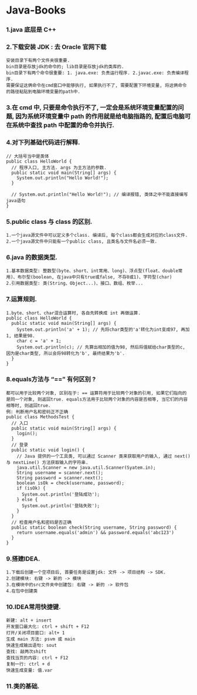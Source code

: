 # Java-Books

### 1.java 底层是 C++
### 2.下载安装 JDK : 去 Oracle 官网下载
```
安装目录下有两个文件夹很重要.
bin目录是存放jdk的命令的; lib目录是存放jdk的类库的.
bin目录下有两个命令很重要: 1. java.exe: 负责运行程序. 2.javac.exe: 负责编译程序.
需要保证这俩命令在cmd窗口中能够执行, 如果执行不了, 需要配置下环境变量, 将这俩命令的路径粘贴到电脑环境变量的path中.
```
### 3.在 cmd 中, 只要是命令执行不了, 一定会是系统环境变量配置的问题, 因为系统环境变量中 path 的作用就是给电脑指路的, 配置后电脑可在系统中查找 path 中配置的命令并执行.
### 4.对下列基础代码进行解释.
```
// 大括号当中是类体
public class HelloWorld {
  // 程序入口, 主方法. args 为主方法的参数.
  public static void main(String[] args) {
    System.out.println("Hello World!");
  }

  // System.out.println("Hello World!"); // 编译报错, 类体之中不能直接编写java语句
}
```
### 5.public class 与 class 的区别.
```
1.一个java源文件中可以定义多个class. 编译后, 每个class都会生成对应的class文件.
2.一个java源文件中只能有一个public class, 且类名与文件名必须一致.
```
### 6.java 的数据类型.
```
1.基本数据类型: 整数型(byte、short、int常用、long)、浮点型(float、double常用)、布尔型(boolean, 在java中只有true或false, 不存0或1)、字符型(char)
2.引用数据类型: 类(String、Object...)、接口、数组、枚举...
```
### 7.运算规则.
```
1.byte、short、char混合运算时, 各自先转换成 int 再做运算.
public class HelloWorld {
  public static void main(String[] args) {
    System.out.println('a' + 1); // 先将char类型的'a'转化为int变成97, 再加1, 结果是98.
    char c = 'a' + 1;
    System.out.println(c); // 先算出相加的值为98, 然后将值赋给char类型的c, 因为是char类型, 所以会将98转化为'b', 最终结果为'b'.
  }
}
```
### 8.equals方法与 “==” 有何区别 ?
```
都可以用于比较两个对象, 区别在于: == 运算符用于比较两个对象的引用, 如果它们指向的是同一个对象, 则返回true. equals方法用于比较两个对象的内容是否相等, 当它们的内容相等时, 则返回true.
例: 判断用户名和密码正不正确
public class MethodsTest {
  // 入口
  public static void main(String[] args) {
    login();
  }
  // 登录
  public static void login() {
    // Java 提供的一个工具类, 可以通过 Scanner 类来获取用户的输入, 通过 next() 与 nextLine() 方法获取输入的字符串.
    java.util.Scanner = new java.util.Scanner(Syatem.in);
    String username = scanner.next();
    String password = scanner.next();
    boolean isOk = check(username, password);
    if (isOk) {
      System.out.println('登陆成功');
    } else {
      System.out.println('登陆失败');
    }
  }
  // 检查用户名和密码是否正确
  public static boolean check(String username, String password) {
    return username.equals('admin') && password.equals('abc123')
  }
}
```
### 9.搭建IDEA.
```
1.下载后创建一个空项目后, 首要任务是设置jdk: 文件 -> 项目结构 -> SDK.
2.创建模块: 右键 -> 新的 -> 模块
3.在模块中的src文件夹中创建包: 右键 -> 新的 -> 软件包
4.在包中创建类
```
### 10.IDEA常用快捷键.
```
新建: alt + insert
开发窗口最大化: ctrl + shift + F12
打开/关闭项目窗口: alt+ 1
生成 main 方法: psvm 或 main
快速生成输出语句: sout
查找: 敲两次shift
查找当页的内容: ctrl + F12
复制一行: ctrl + d
快速生成变量: 值.var
```
### 11.类的基础.
```

```
